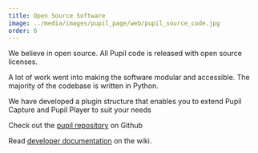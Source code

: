 ```yaml
---
title: Open Source Software
image: ../media/images/pupil_page/web/pupil_source_code.jpg
order: 6
---
```


We believe in open source. All Pupil code is released with open source licenses.

A lot of work went into making the software modular and accessible. The majority of the codebase is written in Python. 

We have developed a plugin structure that enables you to extend Pupil Capture and Pupil Player to suit your needs

Check out the [pupil repository][1] on Github

Read [developer documentation][2] on the wiki.  

[1]: https://github.com/pupil-labs/pupil "Pupil Repository on Github"
[2]: https://github.com/pupil-labs/pupil/wiki/Developer-Guide "Developer Wiki Page"
